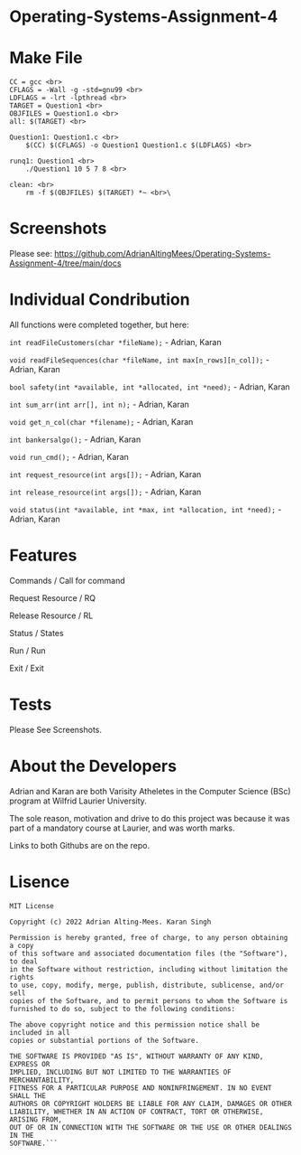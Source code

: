 # Operating-Systems-Assignment-4

# Make File
```
CC = gcc <br>
CFLAGS = -Wall -g -std=gnu99 <br>
LDFLAGS = -lrt -lpthread <br>
TARGET = Question1 <br>
OBJFILES = Question1.o <br>
all: $(TARGET) <br>

Question1: Question1.c <br>
	$(CC) $(CFLAGS) -o Question1 Question1.c $(LDFLAGS) <br>

runq1: Question1 <br>
	./Question1 10 5 7 8 <br>

clean: <br>
	rm -f $(OBJFILES) $(TARGET) *~ <br>\
```

# Screenshots

Please see: https://github.com/AdrianAltingMees/Operating-Systems-Assignment-4/tree/main/docs

# Individual Condribution

All functions were completed together, but here:
 
```int readFileCustomers(char *fileName);``` - Adrian, Karan

```void readFileSequences(char *fileName, int max[n_rows][n_col]);``` - Adrian, Karan

```bool safety(int *available, int *allocated, int *need);``` - Adrian, Karan

```int sum_arr(int arr[], int n);``` - Adrian, Karan

```void get_n_col(char *filename);``` - Adrian, Karan

```int bankersalgo();``` - Adrian, Karan 

```void run_cmd();``` - Adrian, Karan 

```int request_resource(int args[]);``` - Adrian, Karan 

```int release_resource(int args[]);``` - Adrian, Karan 

```void status(int *available, int *max, int *allocation, int *need);``` - Adrian, Karan

# Features

Commands / Call for command

Request Resource / RQ

Release Resource / RL

Status / States

Run / Run

Exit / Exit

# Tests

Please See Screenshots.

# About the Developers

Adrian and Karan are both Varisity Atheletes in the Computer Science (BSc) program at Wilfrid Laurier University.

The sole reason, motivation and drive to do this project was because it was part of a mandatory course at Laurier, and was worth marks.

Links to both Githubs are on the repo.

# Lisence

```
MIT License

Copyright (c) 2022 Adrian Alting-Mees. Karan Singh

Permission is hereby granted, free of charge, to any person obtaining a copy
of this software and associated documentation files (the "Software"), to deal
in the Software without restriction, including without limitation the rights
to use, copy, modify, merge, publish, distribute, sublicense, and/or sell
copies of the Software, and to permit persons to whom the Software is
furnished to do so, subject to the following conditions:

The above copyright notice and this permission notice shall be included in all
copies or substantial portions of the Software.

THE SOFTWARE IS PROVIDED "AS IS", WITHOUT WARRANTY OF ANY KIND, EXPRESS OR
IMPLIED, INCLUDING BUT NOT LIMITED TO THE WARRANTIES OF MERCHANTABILITY,
FITNESS FOR A PARTICULAR PURPOSE AND NONINFRINGEMENT. IN NO EVENT SHALL THE
AUTHORS OR COPYRIGHT HOLDERS BE LIABLE FOR ANY CLAIM, DAMAGES OR OTHER
LIABILITY, WHETHER IN AN ACTION OF CONTRACT, TORT OR OTHERWISE, ARISING FROM,
OUT OF OR IN CONNECTION WITH THE SOFTWARE OR THE USE OR OTHER DEALINGS IN THE
SOFTWARE.```
